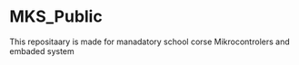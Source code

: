 # MKS_Public
This repositaary is made for manadatory school corse Mikrocontrolers and embaded system
